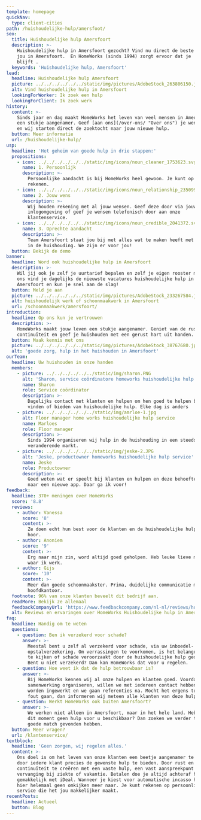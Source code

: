 ```yaml
---
template: homepage
quickNav:
  type: client-cities
path: /huishoudelijke-hulp/amersfoot/
seo:
  title: Huishoudelijke hulp Amersfoort
  description: >-
    Huishoudelijke hulp in Amersfoort gezocht? Vind nu direct de beste hulp voor
    jou in Amersfoort.  En HomeWorks (sinds 1994) zorgt ervoor dat je  tevreden
    blijft .
  keywords: 'Huishoudelijke hulp, Amersfoort'
lead:
  headline: Huishoudelijke hulp Amersfoort
  picture: ../../../../../../static/img/pictures/AdobeStock_263806150.jpg
  alt: Vind huishoudelijke hulp in Amersfoort
  lookingForWorker: Ik zoek een hulp
  lookingForClient: Ik zoek werk
history:
  content: >-
    Sinds jaar en dag maakt HomeWorks het leven van veel mensen in Amersfoort
    een stukje aangenamer. Geef [aan ons](/over-ons/ "Over ons") je wensen door
    en wij starten direct de zoektocht naar jouw nieuwe hulp.
  button: Meer informatie
  url: /huishoudelijke-hulp/
usp:
  headline: 'Het geheim van goede hulp in drie stappen:'
  propositions:
    - icon: ../../../../../../static/img/icons/noun_cleaner_1753623.svg
      name: 1. Persoonlijk
      description: >-
        Persoonlijke aandacht is bij HomeWorks heel gewoon. Je kunt op ons
        rekenen.
    - icon: ../../../../../../static/img/icons/noun_relationship_2350997.svg
      name: 2. Jouw wens
      description: >-
        Wij houden rekening met al jouw wensen. Geef deze door via jouw eigen
        inlogomgeving of geef je wensen telefonisch door aan onze
        klantenservice.
    - icon: ../../../../../../static/img/icons/noun_credible_2041372.svg
      name: 3. Oprechte aandacht
      description: >-
        Team Amersfoort staat jou bij met alles wat te maken heeft met jouw hulp
        in de huishouding. We zijn er voor jou! 
  button: Bekijk de demo
banner:
  headline: Word ook huishoudelijke hulp in Amersfoort
  description: >-
    Wil jij ook je zelf je uurtarief bepalen en zelf je eigen rooster maken? Bij
    ons vind je dagelijks de nieuwste vacatures huishoudelijke hulp in
    Amersfoort en kun je snel aan de slag!
  button: Meld je aan
  picture: ../../../../../../static/img/pictures/AdobeStock_233267584.jpg
  alt: huishoudelijk werk of schoonmaakwerk in Amersfoort
  url: /schoonmaakwerk/amersfoort/
introduction:
  headline: Op ons kun je vertrouwen
  description: >-
    HomeWorks maakt jouw leven een stukje aangenamer. Geniet van de rust en
    continuïteit en geef je huishouden met een gerust hart uit handen.
  button: Maak kennis met ons
  picture: ../../../../../../static/img/pictures/AdobeStock_38767680.jpg
  alt: 'goede zorg, hulp in het huishouden in Amersfoort'
ourTeam:
  headline: Uw huishouden in onze handen
  members:
    - picture: ../../../../../../static/img/sharon.PNG
      alt: 'Sharon, service coördinatore homeworks huishoudelijke hulp service'
      name: Sharon
      role: Service coördinator
      description: >-
        Dagelijks contact met klanten en hulpen om hen goed te helpen bij het
        vinden of bieden van huishoudelijke hulp. Elke dag is anders
    - picture: ../../../../../../static/img/amrloe-1.jpg
      alt: Floor manager home works huishoudelijke hulp service
      name: Marloes
      role: Floor manager
      description: >-
        Sinds 1994 organiseren wij hulp in de huishouding in een steeds
        veranderende markt.
    - picture: ../../../../../../static/img/jeske-2.JPG
      alt: 'Jeske, productowner homeworks huishoudelijke hulp service'
      name: Jeske
      role: Productowner
      description: >-
        Goed weten wat er speelt bij klanten en hulpen en deze behoefte vertalen
        naar een nieuwe app. Daar ga ik voor!
feedback:
  headline: 370+ meningen over HomeWorks
  score: '8.8'
  reviews:
    - author: Vanessa
      score: '8'
      content: >-
        Ze doen echt hun best voor de klanten en de huishoudelijke hulpen. Top
        hoor.
    - author: Anoniem
      score: '9'
      content: >-
        Erg naar mijn zin, word altijd goed geholpen. Heb leuke lieve mensen
        waar ik werk.
    - author: Gijs
      score: '10'
      content: >-
        Meer dan goede schoonmaakster. Prima, duidelijke communicatie met het
        hoofdkantoor.
  footnote: 96% van onze klanten beveelt dit bedrijf aan.
  readMore: Bekijk ze allemaal
  feedbackCompanyUrl: 'https://www.feedbackcompany.com/nl-nl/reviews/home-works/'
  alt: Reviews en ervaringen over HomeWorks Huishoudelijke hulp in Amersfoort
faq:
  headline: Handig om te weten
  questions:
    - question: Ben ik verzekerd voor schade?
      answer: >-
        Meestal bent u zelf al verzekerd voor schade, via uw inboedel- of
        opstalverzekering. Om verrassingen te voorkomen, is het belangrijk om na
        te kijken of schade veroorzaakt door de huishoudelijke hulp gedekt is.
        Bent u niet verzekerd? Dan kan HomeWorks dat voor u regelen.
    - question: Hoe weet ik dat de hulp betrouwbaar is?
      answer: >-
        Bij HomeWorks kennen wij al onze hulpen en klanten goed. Voordat we een
        samenwerking organiseren, willen we met iedereen contact hebben. Hulpen
        worden ingewerkt en we gaan referenties na. Mocht het ergens toch nog
        fout gaan, dan informeren wij meteen alle klanten van deze hulp.
    - question: Werkt HomeWorks ook buiten Amersfoort?
      answer: >-
        We werken niet alleen in Amersfoort, maar in het hele land. Hebben we op
        dit moment geen hulp voor u beschikbaar? Dan zoeken we verder tot we een
        goede match gevonden hebben. 
  button: Meer vragen?
  url: /klantenservice/
textblock:
  headline: 'Geen zorgen, wij regelen alles.'
  content: >-
    Ons doel is om het leven van onze klanten een beetje aangenamer te maken,
    door iedere klant precies de gewenste hulp te bieden. Door rust en
    continuïteit te creëren met een vaste hulp, een vast aanspreekpunt en
    vervanging bij ziekte of vakantie. Betalen doe je altijd achteraf heel
    gemakkelijk met iDeal. Wanneer je kiest voor automatische incasso heb je
    hier helemaal geen omkijken meer naar. Je kunt rekenen op persoonlijke
    service die het jou makkelijker maakt.
recentPosts:
  headline: Actueel
  button: Blog
---
```


